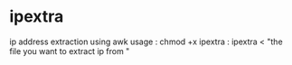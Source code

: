 # ipextra
ip address extraction using awk
usage : chmod +x ipextra
      : ipextra < "the file you want to extract ip from "
